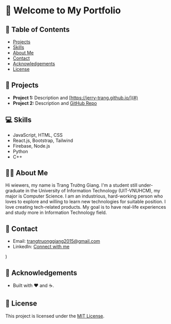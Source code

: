 # 👋 Welcome to My Portfolio

## 📂 Table of Contents
- [Projects](#projects)
- [Skills](#skills)
- [About Me](#about-me)
- [Contact](#contact)
- [Acknowledgements](#acknowledgements)
- [License](#license)

## 💼 Projects
- **Project 1:** Description and [https://jerry-trang.github.io/](#)
- **Project 2:** Description and [GitHub Repo](#)

## 💻 Skills
- JavaScript, HTML, CSS
- React.js, Bootstrap, Tailwind
- Firebase, Node.js
- Python
- C++

## 🧑‍💼 About Me
Hi wiewers, my name is Trang Trường Giang. I'm a student still under-graduate in the University of Information Technology (UIT-VNUHCM), my major is Computer Science. I am an industrious, hard-working person who loves to explore and willing to learn new technologies for suitable position. I love creating tech-related products. My goal is to have real-life experiences and study more in Information Technology field.

## 📧 Contact
- Email: trangtruonggiang2015@gmail.com
- LinkedIn: [Connect with me](www.linkedin.com/in/trang-trường-giang)

)

## 🙏 Acknowledgements
- Built with ❤️ and ☕.

## 📝 License
This project is licensed under the [MIT License](LICENSE).
